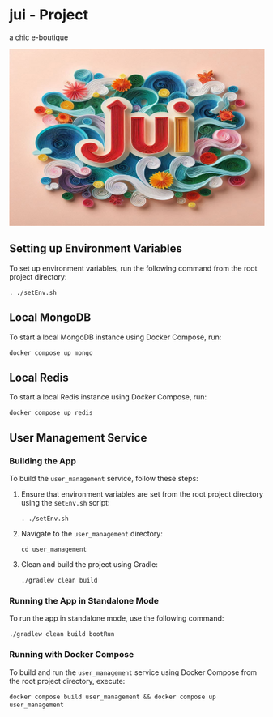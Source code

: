 # jui - Project
a chic e-boutique

<img src="assets/jui.jpeg" width="700" height="350">

## Setting up Environment Variables
To set up environment variables, run the following command from the root project directory:

```
. ./setEnv.sh
```

## Local MongoDB
To start a local MongoDB instance using Docker Compose, run:

```
docker compose up mongo
```

## Local Redis
To start a local Redis instance using Docker Compose, run:

```
docker compose up redis
```

## User Management Service

### Building the App
To build the `user_management` service, follow these steps:

1. Ensure that environment variables are set from the root project directory using the `setEnv.sh` script:

   ```
   . ./setEnv.sh
   ```

2. Navigate to the `user_management` directory:

   ```
   cd user_management
   ```

3. Clean and build the project using Gradle:

   ```
   ./gradlew clean build
   ```

### Running the App in Standalone Mode
To run the app in standalone mode, use the following command:

```
./gradlew clean build bootRun
```

### Running with Docker Compose
To build and run the `user_management` service using Docker Compose from the root project directory, execute:

```
docker compose build user_management && docker compose up user_management
```
